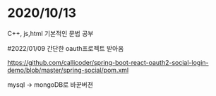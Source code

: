# 2020/10/13
C++, js,html 기본적인 문법 공부

#2022/01/09
간단한 oauth프로젝트 받아옴

https://github.com/callicoder/spring-boot-react-oauth2-social-login-demo/blob/master/spring-social/pom.xml

mysql -> mongoDB로 바꾼버젼

